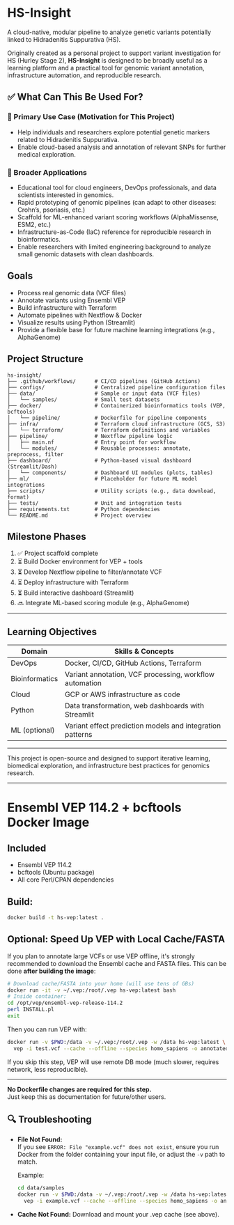 # HS-Insight

A cloud-native, modular pipeline to analyze genetic variants potentially linked to Hidradenitis Suppurativa (HS).

Originally created as a personal project to support variant investigation for HS (Hurley Stage 2), **HS-Insight** is designed to be broadly useful as a learning platform and a practical tool for genomic variant annotation, infrastructure automation, and reproducible research.

## ✅ What Can This Be Used For?

### 🎯 Primary Use Case (Motivation for This Project)

* Help individuals and researchers explore potential genetic markers related to Hidradenitis Suppurativa.
* Enable cloud-based analysis and annotation of relevant SNPs for further medical exploration.

### 🔄 Broader Applications

* Educational tool for cloud engineers, DevOps professionals, and data scientists interested in genomics.
* Rapid prototyping of genomic pipelines (can adapt to other diseases: Crohn’s, psoriasis, etc.)
* Scaffold for ML-enhanced variant scoring workflows (AlphaMissense, ESM2, etc.)
* Infrastructure-as-Code (IaC) reference for reproducible research in bioinformatics.
* Enable researchers with limited engineering background to analyze small genomic datasets with clean dashboards.

## Goals

* Process real genomic data (VCF files)
* Annotate variants using Ensembl VEP
* Build infrastructure with Terraform
* Automate pipelines with Nextflow & Docker
* Visualize results using Python (Streamlit)
* Provide a flexible base for future machine learning integrations (e.g., AlphaGenome)

## Project Structure

```
hs-insight/
├── .github/workflows/      # CI/CD pipelines (GitHub Actions)
├── configs/                # Centralized pipeline configuration files
├── data/                   # Sample or input data (VCF files)
│   └── samples/            # Small test datasets
├── docker/                 # Containerized bioinformatics tools (VEP, bcftools)
│   └── pipeline/           # Dockerfile for pipeline components
├── infra/                  # Terraform cloud infrastructure (GCS, S3)
│   └── terraform/          # Terraform definitions and variables
├── pipeline/               # Nextflow pipeline logic
│   ├── main.nf             # Entry point for workflow
│   └── modules/            # Reusable processes: annotate, preprocess, filter
├── dashboard/              # Python-based visual dashboard (Streamlit/Dash)
│   └── components/         # Dashboard UI modules (plots, tables)
├── ml/                     # Placeholder for future ML model integrations
├── scripts/                # Utility scripts (e.g., data download, format)
├── tests/                  # Unit and integration tests
├── requirements.txt        # Python dependencies
└── README.md               # Project overview
```

## Milestone Phases

1. ✅ Project scaffold complete
2. ⏳ Build Docker environment for VEP + tools
3. ⏳ Develop Nextflow pipeline to filter/annotate VCF
4. ⏳ Deploy infrastructure with Terraform
5. ⏳ Build interactive dashboard (Streamlit)
6. 🔜 Integrate ML-based scoring module (e.g., AlphaGenome)

---

## Learning Objectives

| Domain         | Skills & Concepts                                         |
| -------------- | --------------------------------------------------------- |
| DevOps         | Docker, CI/CD, GitHub Actions, Terraform                  |
| Bioinformatics | Variant annotation, VCF processing, workflow automation   |
| Cloud          | GCP or AWS infrastructure as code                         |
| Python         | Data transformation, web dashboards with Streamlit        |
| ML (optional)  | Variant effect prediction models and integration patterns |

---

This project is open-source and designed to support iterative learning, biomedical exploration, and infrastructure best practices for genomics research.




---



# Ensembl VEP 114.2 + bcftools Docker Image

## Included
- Ensembl VEP 114.2
- bcftools (Ubuntu package)
- All core Perl/CPAN dependencies

## Build:
```bash
docker build -t hs-vep:latest .
```


## Optional: Speed Up VEP with Local Cache/FASTA

If you plan to annotate large VCFs or use VEP offline, it's strongly recommended to download the Ensembl cache and FASTA files. This can be done **after building the image**:

```bash
# Download cache/FASTA into your home (will use tens of GBs)
docker run -it -v ~/.vep:/root/.vep hs-vep:latest bash
# Inside container:
cd /opt/vep/ensembl-vep-release-114.2
perl INSTALL.pl 
exit
```
Then you can run VEP with:
```bash
docker run -v $PWD:/data -v ~/.vep:/root/.vep -w /data hs-vep:latest \
  vep -i test.vcf --cache --offline --species homo_sapiens -o annotated.vcf
```
If you skip this step, VEP will use remote DB mode (much slower, requires network, less reproducible).

---

**No Dockerfile changes are required for this step.**  
Just keep this as documentation for future/other users.




## 🔍 Troubleshooting

- **File Not Found:**  
  If you see `ERROR: File "example.vcf" does not exist`, ensure you run Docker from the folder containing your input file, or adjust the `-v` path to match.

  Example:
  ```bash
  cd data/samples
  docker run -v $PWD:/data -v ~/.vep:/root/.vep -w /data hs-vep:latest \
    vep -i example.vcf --cache --offline --species homo_sapiens -o annotated.vcf
- **Cache Not Found:**
  Download and mount your .vep cache (see above).

